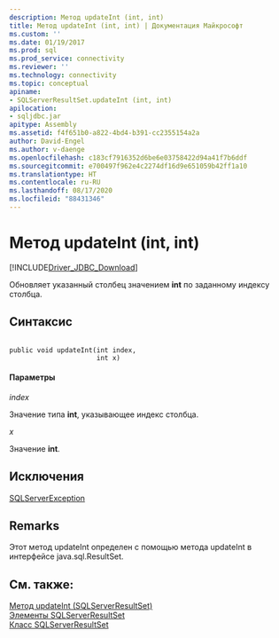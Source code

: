 ```yaml
---
description: Метод updateInt (int, int)
title: Метод updateInt (int, int) | Документация Майкрософт
ms.custom: ''
ms.date: 01/19/2017
ms.prod: sql
ms.prod_service: connectivity
ms.reviewer: ''
ms.technology: connectivity
ms.topic: conceptual
apiname:
- SQLServerResultSet.updateInt (int, int)
apilocation:
- sqljdbc.jar
apitype: Assembly
ms.assetid: f4f651b0-a822-4bd4-b391-cc2355154a2a
author: David-Engel
ms.author: v-daenge
ms.openlocfilehash: c183cf7916352d6be6e03758422d94a41f7b6ddf
ms.sourcegitcommit: e700497f962e4c2274df16d9e651059b42ff1a10
ms.translationtype: HT
ms.contentlocale: ru-RU
ms.lasthandoff: 08/17/2020
ms.locfileid: "88431346"
---
```

# <a name="updateint-method-int-int"></a>Метод updateInt (int, int)
[!INCLUDE[Driver_JDBC_Download](../../../includes/driver_jdbc_download.md)]

  Обновляет указанный столбец значением **int** по заданному индексу столбца.  
  
## <a name="syntax"></a>Синтаксис  
  
```  
  
public void updateInt(int index,  
                      int x)  
```  
  
#### <a name="parameters"></a>Параметры  
 *index*  
  
 Значение типа **int**, указывающее индекс столбца.  
  
 *x*  
  
 Значение **int**.  
  
## <a name="exceptions"></a>Исключения  
 [SQLServerException](../../../connect/jdbc/reference/sqlserverexception-class.md)  
  
## <a name="remarks"></a>Remarks  
 Этот метод updateInt определен с помощью метода updateInt в интерфейсе java.sql.ResultSet.  
  
## <a name="see-also"></a>См. также:  
 [Метод updateInt (SQLServerResultSet)](../../../connect/jdbc/reference/updateint-method-sqlserverresultset.md)   
 [Элементы SQLServerResultSet](../../../connect/jdbc/reference/sqlserverresultset-members.md)   
 [Класс SQLServerResultSet](../../../connect/jdbc/reference/sqlserverresultset-class.md)  
  
  
